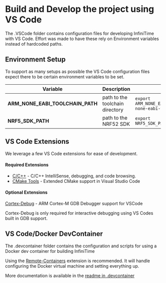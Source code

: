 # Build and Develop the project using VS Code

The .VSCode folder contains configuration files for developing InfiniTime with VS Code. Effort was made to have these rely on Environment variables instead of hardcoded paths.

## Environment Setup

To support as many setups as possible the VS Code configuration files expect there to be certain environment variables to be set.

 Variable | Description | Example
----------|-------------|--------
**ARM_NONE_EABI_TOOLCHAIN_PATH**|path to the toolchain directory|`export ARM_NONE_EABI_TOOLCHAIN_PATH=/opt/gcc-arm-none-eabi-9-2020-q2-update`
**NRF5_SDK_PATH**|path to the NRF52 SDK|`export NRF5_SDK_PATH=/opt/nRF5_SDK_15.3.0_59ac345`

## VS Code Extensions

We leverage a few VS Code extensions for ease of development.

#### Required Extensions

- [C/C++](https://marketplace.visualstudio.com/items?itemName=ms-vscode.cpptools) - C/C++ IntelliSense, debugging, and code browsing.
- [CMake Tools](https://marketplace.visualstudio.com/items?itemName=ms-vscode.cmake-tools) - Extended CMake support in Visual Studio Code

#### Optional Extensions

[Cortex-Debug](https://marketplace.visualstudio.com/items?itemName=marus25.cortex-debug) - ARM Cortex-M GDB Debugger support for VSCode

Cortex-Debug is only required for interactive debugging using VS Codes built in GDB support.



## VS Code/Docker DevContainer

The .devcontainer folder contains the configuration and scripts for using a Docker dev container for building InfiniTime

Using the [Remote-Containers](https://marketplace.visualstudio.com/items?itemName=ms-vscode-remote.remote-containers) extension is recommended. It will handle configuring the Docker virtual machine and setting everything up. 

More documentation is available in the [readme in .devcontainer](.devcontainer/readme.md)	





